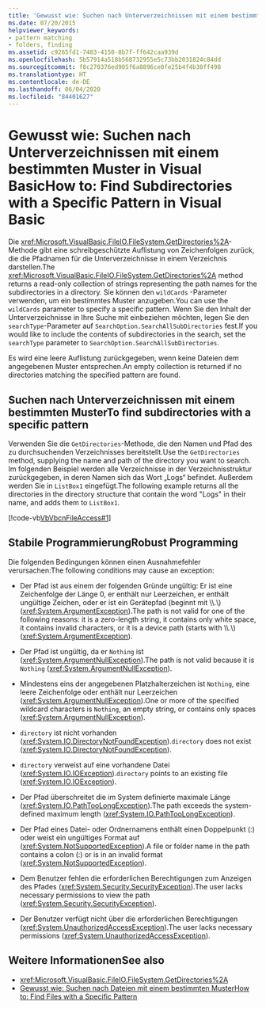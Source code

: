 ```yaml
---
title: 'Gewusst wie: Suchen nach Unterverzeichnissen mit einem bestimmten Muster'
ms.date: 07/20/2015
helpviewer_keywords:
- pattern matching
- folders, finding
ms.assetid: c9265fd1-7483-4150-8b7f-ff642caa939d
ms.openlocfilehash: 5b57914a518b568732955e5c73bb2031824c84dd
ms.sourcegitcommit: f8c270376ed905f6a8896ce0fe25b4f4b38ff498
ms.translationtype: HT
ms.contentlocale: de-DE
ms.lasthandoff: 06/04/2020
ms.locfileid: "84401627"
---
```

# <a name="how-to-find-subdirectories-with-a-specific-pattern-in-visual-basic"></a><span data-ttu-id="0bc2a-102">Gewusst wie: Suchen nach Unterverzeichnissen mit einem bestimmten Muster in Visual Basic</span><span class="sxs-lookup"><span data-stu-id="0bc2a-102">How to: Find Subdirectories with a Specific Pattern in Visual Basic</span></span>

<span data-ttu-id="0bc2a-103">Die <xref:Microsoft.VisualBasic.FileIO.FileSystem.GetDirectories%2A>-Methode gibt eine schreibgeschützte Auflistung von Zeichenfolgen zurück, die die Pfadnamen für die Unterverzeichnisse in einem Verzeichnis darstellen.</span><span class="sxs-lookup"><span data-stu-id="0bc2a-103">The <xref:Microsoft.VisualBasic.FileIO.FileSystem.GetDirectories%2A> method returns a read-only collection of strings representing the path names for the subdirectories in a directory.</span></span> <span data-ttu-id="0bc2a-104">Sie können den `wildCards` -Parameter verwenden, um ein bestimmtes Muster anzugeben.</span><span class="sxs-lookup"><span data-stu-id="0bc2a-104">You can use the `wildCards` parameter to specify a specific pattern.</span></span> <span data-ttu-id="0bc2a-105">Wenn Sie den Inhalt der Unterverzeichnisse in Ihre Suche mit einbeziehen möchten, legen Sie den `searchType`-Parameter auf `SearchOption.SearchAllSubDirectories` fest.</span><span class="sxs-lookup"><span data-stu-id="0bc2a-105">If you would like to include the contents of subdirectories in the search, set the `searchType` parameter to `SearchOption.SearchAllSubDirectories`.</span></span>

<span data-ttu-id="0bc2a-106">Es wird eine leere Auflistung zurückgegeben, wenn keine Dateien dem angegebenen Muster entsprechen.</span><span class="sxs-lookup"><span data-stu-id="0bc2a-106">An empty collection is returned if no directories matching the specified pattern are found.</span></span>

## <a name="to-find-subdirectories-with-a-specific-pattern"></a><span data-ttu-id="0bc2a-107">Suchen nach Unterverzeichnissen mit einem bestimmten Muster</span><span class="sxs-lookup"><span data-stu-id="0bc2a-107">To find subdirectories with a specific pattern</span></span>

<span data-ttu-id="0bc2a-108">Verwenden Sie die `GetDirectories`-Methode, die den Namen und Pfad des zu durchsuchenden Verzeichnisses bereitstellt.</span><span class="sxs-lookup"><span data-stu-id="0bc2a-108">Use the `GetDirectories` method, supplying the name and path of the directory you want to search.</span></span> <span data-ttu-id="0bc2a-109">Im folgenden Beispiel werden alle Verzeichnisse in der Verzeichnisstruktur zurückgegeben, in deren Namen sich das Wort „Logs“ befindet. Außerdem werden Sie in `ListBox1` eingefügt.</span><span class="sxs-lookup"><span data-stu-id="0bc2a-109">The following example returns all the directories in the directory structure that contain the word "Logs" in their name, and adds them to `ListBox1`.</span></span>

[!code-vb[VbVbcnFileAccess#1](~/samples/snippets/visualbasic/VS_Snippets_VBCSharp/VbVbcnFileAccess/VB/Class1.vb#1)]

## <a name="robust-programming"></a><span data-ttu-id="0bc2a-110">Stabile Programmierung</span><span class="sxs-lookup"><span data-stu-id="0bc2a-110">Robust Programming</span></span>

<span data-ttu-id="0bc2a-111">Die folgenden Bedingungen können einen Ausnahmefehler verursachen:</span><span class="sxs-lookup"><span data-stu-id="0bc2a-111">The following conditions may cause an exception:</span></span>

- <span data-ttu-id="0bc2a-112">Der Pfad ist aus einem der folgenden Gründe ungültig: Er ist eine Zeichenfolge der Länge 0, er enthält nur Leerzeichen, er enthält ungültige Zeichen, oder er ist ein Gerätepfad (beginnt mit \\\\.\\) (<xref:System.ArgumentException>).</span><span class="sxs-lookup"><span data-stu-id="0bc2a-112">The path is not valid for one of the following reasons: it is a zero-length string, it contains only white space, it contains invalid characters, or it is a device path (starts with \\\\.\\) (<xref:System.ArgumentException>).</span></span>

- <span data-ttu-id="0bc2a-113">Der Pfad ist ungültig, da er `Nothing` ist (<xref:System.ArgumentNullException>).</span><span class="sxs-lookup"><span data-stu-id="0bc2a-113">The path is not valid because it is `Nothing` (<xref:System.ArgumentNullException>).</span></span>

- <span data-ttu-id="0bc2a-114">Mindestens eins der angegebenen Platzhalterzeichen ist `Nothing`, eine leere Zeichenfolge oder enthält nur Leerzeichen (<xref:System.ArgumentNullException>).</span><span class="sxs-lookup"><span data-stu-id="0bc2a-114">One or more of the specified wildcard characters is `Nothing`, an empty string, or contains only spaces (<xref:System.ArgumentNullException>).</span></span>

- <span data-ttu-id="0bc2a-115">`directory` ist nicht vorhanden (<xref:System.IO.DirectoryNotFoundException>).</span><span class="sxs-lookup"><span data-stu-id="0bc2a-115">`directory` does not exist (<xref:System.IO.DirectoryNotFoundException>).</span></span>

- <span data-ttu-id="0bc2a-116">`directory` verweist auf eine vorhandene Datei (<xref:System.IO.IOException>).</span><span class="sxs-lookup"><span data-stu-id="0bc2a-116">`directory` points to an existing file (<xref:System.IO.IOException>).</span></span>

- <span data-ttu-id="0bc2a-117">Der Pfad überschreitet die im System definierte maximale Länge (<xref:System.IO.PathTooLongException>).</span><span class="sxs-lookup"><span data-stu-id="0bc2a-117">The path exceeds the system-defined maximum length (<xref:System.IO.PathTooLongException>).</span></span>

- <span data-ttu-id="0bc2a-118">Der Pfad eines Datei- oder Ordnernamens enthält einen Doppelpunkt (:) oder weist ein ungültiges Format auf (<xref:System.NotSupportedException>).</span><span class="sxs-lookup"><span data-stu-id="0bc2a-118">A file or folder name in the path contains a colon (:) or is in an invalid format (<xref:System.NotSupportedException>).</span></span>

- <span data-ttu-id="0bc2a-119">Dem Benutzer fehlen die erforderlichen Berechtigungen zum Anzeigen des Pfades (<xref:System.Security.SecurityException>).</span><span class="sxs-lookup"><span data-stu-id="0bc2a-119">The user lacks necessary permissions to view the path (<xref:System.Security.SecurityException>).</span></span>

- <span data-ttu-id="0bc2a-120">Der Benutzer verfügt nicht über die erforderlichen Berechtigungen (<xref:System.UnauthorizedAccessException>).</span><span class="sxs-lookup"><span data-stu-id="0bc2a-120">The user lacks necessary permissions (<xref:System.UnauthorizedAccessException>).</span></span>

## <a name="see-also"></a><span data-ttu-id="0bc2a-121">Weitere Informationen</span><span class="sxs-lookup"><span data-stu-id="0bc2a-121">See also</span></span>

- <xref:Microsoft.VisualBasic.FileIO.FileSystem.GetDirectories%2A>
- [<span data-ttu-id="0bc2a-122">Gewusst wie: Suchen nach Dateien mit einem bestimmten Muster</span><span class="sxs-lookup"><span data-stu-id="0bc2a-122">How to: Find Files with a Specific Pattern</span></span>](how-to-find-files-with-a-specific-pattern.md)
